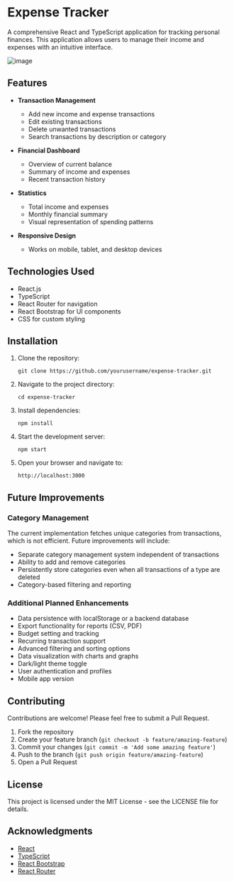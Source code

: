 # Expense Tracker

A comprehensive React and TypeScript application for tracking personal finances. This application allows users to manage their income and expenses with an intuitive interface.

![image](https://github.com/user-attachments/assets/e6deb9ea-c2fc-4641-ab64-65be4c38d60a)

## Features

- **Transaction Management**
  - Add new income and expense transactions
  - Edit existing transactions
  - Delete unwanted transactions
  - Search transactions by description or category

- **Financial Dashboard**
  - Overview of current balance
  - Summary of income and expenses
  - Recent transaction history

- **Statistics**
  - Total income and expenses
  - Monthly financial summary
  - Visual representation of spending patterns

- **Responsive Design**
  - Works on mobile, tablet, and desktop devices

## Technologies Used

- React.js
- TypeScript
- React Router for navigation
- React Bootstrap for UI components
- CSS for custom styling

## Installation

1. Clone the repository:
   ```
   git clone https://github.com/yourusername/expense-tracker.git
   ```

2. Navigate to the project directory:
   ```
   cd expense-tracker
   ```

3. Install dependencies:
   ```
   npm install
   ```

4. Start the development server:
   ```
   npm start
   ```

5. Open your browser and navigate to:
   ```
   http://localhost:3000
   ```

## Future Improvements

### Category Management

The current implementation fetches unique categories from transactions, which is not efficient. Future improvements will include:

- Separate category management system independent of transactions
- Ability to add and remove categories
- Persistently store categories even when all transactions of a type are deleted
- Category-based filtering and reporting

### Additional Planned Enhancements

- Data persistence with localStorage or a backend database
- Export functionality for reports (CSV, PDF)
- Budget setting and tracking
- Recurring transaction support
- Advanced filtering and sorting options
- Data visualization with charts and graphs
- Dark/light theme toggle
- User authentication and profiles
- Mobile app version

## Contributing

Contributions are welcome! Please feel free to submit a Pull Request.

1. Fork the repository
2. Create your feature branch (`git checkout -b feature/amazing-feature`)
3. Commit your changes (`git commit -m 'Add some amazing feature'`)
4. Push to the branch (`git push origin feature/amazing-feature`)
5. Open a Pull Request

## License

This project is licensed under the MIT License - see the LICENSE file for details.

## Acknowledgments

- [React](https://reactjs.org/)
- [TypeScript](https://www.typescriptlang.org/)
- [React Bootstrap](https://react-bootstrap.github.io/)
- [React Router](https://reactrouter.com/)
